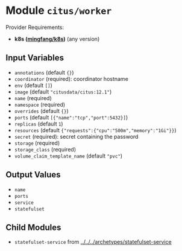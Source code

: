 
# Module `citus/worker`

Provider Requirements:
* **k8s ([mingfang/k8s](https://registry.terraform.io/providers/mingfang/k8s/latest))** (any version)

## Input Variables
* `annotations` (default `{}`)
* `coordinator` (required): coordinator hostname
* `env` (default `[]`)
* `image` (default `"citusdata/citus:12.1"`)
* `name` (required)
* `namespace` (required)
* `overrides` (default `{}`)
* `ports` (default `[{"name":"tcp","port":5432}]`)
* `replicas` (default `1`)
* `resources` (default `{"requests":{"cpu":"500m","memory":"1Gi"}}`)
* `secret` (required): secret containing the password
* `storage` (required)
* `storage_class` (required)
* `volume_claim_template_name` (default `"pvc"`)

## Output Values
* `name`
* `ports`
* `service`
* `statefulset`

## Child Modules
* `statefulset-service` from [../../../archetypes/statefulset-service](../../../archetypes/statefulset-service)

